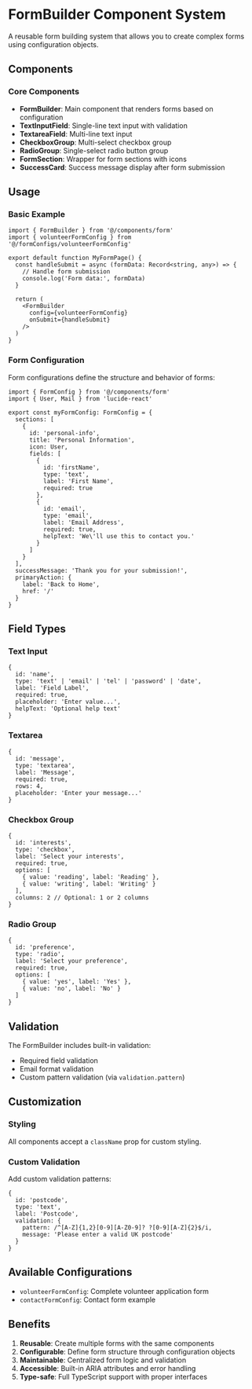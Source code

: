 # FormBuilder Component System

A reusable form building system that allows you to create complex forms using configuration objects.

## Components

### Core Components

- **FormBuilder**: Main component that renders forms based on configuration
- **TextInputField**: Single-line text input with validation
- **TextareaField**: Multi-line text input
- **CheckboxGroup**: Multi-select checkbox group
- **RadioGroup**: Single-select radio button group
- **FormSection**: Wrapper for form sections with icons
- **SuccessCard**: Success message display after form submission

## Usage

### Basic Example

```tsx
import { FormBuilder } from '@/components/form'
import { volunteerFormConfig } from '@/formConfigs/volunteerFormConfig'

export default function MyFormPage() {
  const handleSubmit = async (formData: Record<string, any>) => {
    // Handle form submission
    console.log('Form data:', formData)
  }

  return (
    <FormBuilder
      config={volunteerFormConfig}
      onSubmit={handleSubmit}
    />
  )
}
```

### Form Configuration

Form configurations define the structure and behavior of forms:

```tsx
import { FormConfig } from '@/components/form'
import { User, Mail } from 'lucide-react'

export const myFormConfig: FormConfig = {
  sections: [
    {
      id: 'personal-info',
      title: 'Personal Information',
      icon: User,
      fields: [
        {
          id: 'firstName',
          type: 'text',
          label: 'First Name',
          required: true
        },
        {
          id: 'email',
          type: 'email',
          label: 'Email Address',
          required: true,
          helpText: 'We\'ll use this to contact you.'
        }
      ]
    }
  ],
  successMessage: 'Thank you for your submission!',
  primaryAction: {
    label: 'Back to Home',
    href: '/'
  }
}
```

## Field Types

### Text Input
```tsx
{
  id: 'name',
  type: 'text' | 'email' | 'tel' | 'password' | 'date',
  label: 'Field Label',
  required: true,
  placeholder: 'Enter value...',
  helpText: 'Optional help text'
}
```

### Textarea
```tsx
{
  id: 'message',
  type: 'textarea',
  label: 'Message',
  required: true,
  rows: 4,
  placeholder: 'Enter your message...'
}
```

### Checkbox Group
```tsx
{
  id: 'interests',
  type: 'checkbox',
  label: 'Select your interests',
  required: true,
  options: [
    { value: 'reading', label: 'Reading' },
    { value: 'writing', label: 'Writing' }
  ],
  columns: 2 // Optional: 1 or 2 columns
}
```

### Radio Group
```tsx
{
  id: 'preference',
  type: 'radio',
  label: 'Select your preference',
  required: true,
  options: [
    { value: 'yes', label: 'Yes' },
    { value: 'no', label: 'No' }
  ]
}
```

## Validation

The FormBuilder includes built-in validation:

- Required field validation
- Email format validation
- Custom pattern validation (via `validation.pattern`)

## Customization

### Styling
All components accept a `className` prop for custom styling.

### Custom Validation
Add custom validation patterns:

```tsx
{
  id: 'postcode',
  type: 'text',
  label: 'Postcode',
  validation: {
    pattern: /^[A-Z]{1,2}[0-9][A-Z0-9]? ?[0-9][A-Z]{2}$/i,
    message: 'Please enter a valid UK postcode'
  }
}
```

## Available Configurations

- `volunteerFormConfig`: Complete volunteer application form
- `contactFormConfig`: Contact form example

## Benefits

1. **Reusable**: Create multiple forms with the same components
2. **Configurable**: Define form structure through configuration objects
3. **Maintainable**: Centralized form logic and validation
4. **Accessible**: Built-in ARIA attributes and error handling
5. **Type-safe**: Full TypeScript support with proper interfaces 